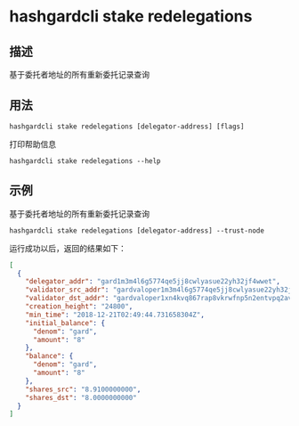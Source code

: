 # hashgardcli stake redelegations

## 描述

基于委托者地址的所有重新委托记录查询

## 用法

```
hashgardcli stake redelegations [delegator-address] [flags]
```
打印帮助信息
```
hashgardcli stake redelegations --help
```

## 示例

基于委托者地址的所有重新委托记录查询
```
hashgardcli stake redelegations [delegator-address] --trust-node
```

运行成功以后，返回的结果如下：

```json
[
  {
    "delegator_addr": "gard1m3m4l6g5774qe5jj8cwlyasue22yh32jf4wwet",
    "validator_src_addr": "gardvaloper1m3m4l6g5774qe5jj8cwlyasue22yh32jmhrxfx",
    "validator_dst_addr": "gardvaloper1xn4kvq867rap8vkrwfnp5n2entvpq2avtd0ytq",
    "creation_height": "24800",
    "min_time": "2018-12-21T02:49:44.731658304Z",
    "initial_balance": {
      "denom": "gard",
      "amount": "8"
    },
    "balance": {
      "denom": "gard",
      "amount": "8"
    },
    "shares_src": "8.9100000000",
    "shares_dst": "8.0000000000"
  }
]
```
